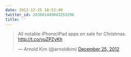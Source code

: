 ```yaml
---
date: 2012-12-25 10:53:49
twitter_id: 283601449043255296
title: ''
---
```


<blockquote class="twitter-tweet"><p lang="en" dir="ltr">All notable iPhone/iPad apps on sale for Christmas. <a href="http://t.co/vuZPZyKh">http://t.co/vuZPZyKh</a></p>&mdash; Arnold Kim (@arnoldkim) <a href="https://twitter.com/arnoldkim/status/283563784633733120?ref_src=twsrc%5Etfw">December 25, 2012</a></blockquote>
<script async src="https://platform.twitter.com/widgets.js" charset="utf-8"></script>

